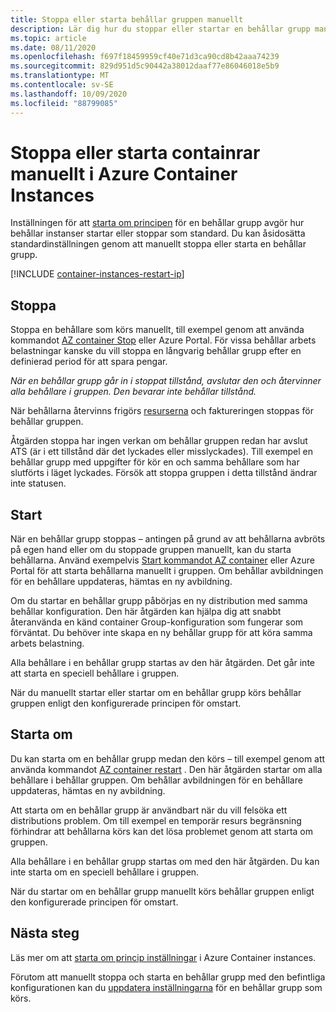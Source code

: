 ```yaml
---
title: Stoppa eller starta behållar gruppen manuellt
description: Lär dig hur du stoppar eller startar en behållar grupp manuellt i Azure Container Instances.
ms.topic: article
ms.date: 08/11/2020
ms.openlocfilehash: f697f18459959cf40e71d3ca90cd8b42aaa74239
ms.sourcegitcommit: 829d951d5c90442a38012daaf77e86046018e5b9
ms.translationtype: MT
ms.contentlocale: sv-SE
ms.lasthandoff: 10/09/2020
ms.locfileid: "88799085"
---
```

# <a name="manually-stop-or-start-containers-in-azure-container-instances"></a>Stoppa eller starta containrar manuellt i Azure Container Instances

Inställningen för att [starta om principen](container-instances-restart-policy.md) för en behållar grupp avgör hur behållar instanser startar eller stoppar som standard. Du kan åsidosätta standardinställningen genom att manuellt stoppa eller starta en behållar grupp.

[!INCLUDE [container-instances-restart-ip](../../includes/container-instances-restart-ip.md)]

## <a name="stop"></a>Stoppa

Stoppa en behållare som körs manuellt, till exempel genom att använda kommandot [AZ container Stop][az-container-stop] eller Azure Portal. För vissa behållar arbets belastningar kanske du vill stoppa en långvarig behållar grupp efter en definierad period för att spara pengar. 

*När en behållar grupp går in i stoppat tillstånd, avslutar den och återvinner alla behållare i gruppen. Den bevarar inte behållar tillstånd.*

När behållarna återvinns frigörs [resurserna](container-instances-container-groups.md#resource-allocation) och faktureringen stoppas för behållar gruppen.

Åtgärden stoppa har ingen verkan om behållar gruppen redan har avslut ATS (är i ett tillstånd där det lyckades eller misslyckades). Till exempel en behållar grupp med uppgifter för kör en och samma behållare som har slutförts i läget lyckades. Försök att stoppa gruppen i detta tillstånd ändrar inte statusen. 

## <a name="start"></a>Start

När en behållar grupp stoppas – antingen på grund av att behållarna avbröts på egen hand eller om du stoppade gruppen manuellt, kan du starta behållarna. Använd exempelvis [Start kommandot AZ container][az-container-start] eller Azure Portal för att starta behållarna manuellt i gruppen. Om behållar avbildningen för en behållare uppdateras, hämtas en ny avbildning. 

Om du startar en behållar grupp påbörjas en ny distribution med samma behållar konfiguration. Den här åtgärden kan hjälpa dig att snabbt återanvända en känd container Group-konfiguration som fungerar som förväntat. Du behöver inte skapa en ny behållar grupp för att köra samma arbets belastning.

Alla behållare i en behållar grupp startas av den här åtgärden. Det går inte att starta en speciell behållare i gruppen.

När du manuellt startar eller startar om en behållar grupp körs behållar gruppen enligt den konfigurerade principen för omstart.
  
## <a name="restart"></a>Starta om

Du kan starta om en behållar grupp medan den körs – till exempel genom att använda kommandot [AZ container restart][az-container-restart] . Den här åtgärden startar om alla behållare i behållar gruppen. Om behållar avbildningen för en behållare uppdateras, hämtas en ny avbildning. 

Att starta om en behållar grupp är användbart när du vill felsöka ett distributions problem. Om till exempel en temporär resurs begränsning förhindrar att behållarna körs kan det lösa problemet genom att starta om gruppen.

Alla behållare i en behållar grupp startas om med den här åtgärden. Du kan inte starta om en speciell behållare i gruppen.

När du startar om en behållar grupp manuellt körs behållar gruppen enligt den konfigurerade principen för omstart.

## <a name="next-steps"></a>Nästa steg

Läs mer om att [starta om princip inställningar](container-instances-restart-policy.md) i Azure Container instances.

Förutom att manuellt stoppa och starta en behållar grupp med den befintliga konfigurationen kan du [uppdatera inställningarna](container-instances-update.md) för en behållar grupp som körs.

<!-- LINKS - External -->

<!-- LINKS - Internal -->
[az-container-restart]: /cli/azure/container?view=azure-cli-latest#az-container-restart
[az-container-start]: /cli/azure/container?view=azure-cli-latest#az-container-start
[az-container-stop]: /cli/azure/container?view=azure-cli-latest#az-container-stop
